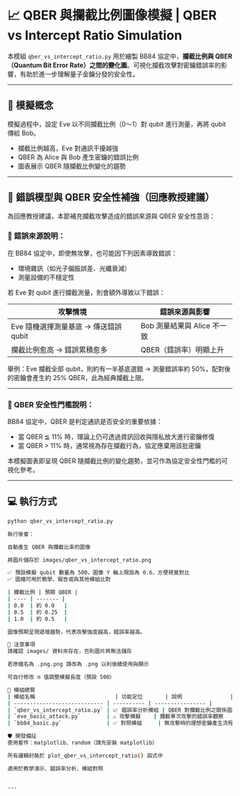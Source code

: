 # 📈 QBER 與攔截比例圖像模擬 | QBER vs Intercept Ratio Simulation

本模組 `qber_vs_intercept_ratio.py` 用於繪製 BB84 協定中，**攔截比例與 QBER（Quantum Bit Error Rate）之間的變化圖**。可視化攔截攻擊對密鑰錯誤率的影響，有助於進一步理解量子金鑰分發的安全性。

---

## 🧪 模擬概念

模擬過程中，設定 Eve 以不同攔截比例（0～1）對 qubit 進行測量，再將 qubit 傳給 Bob。

- 攔截比例越高，Eve 對通訊干擾越強
- QBER 為 Alice 與 Bob 產生密鑰的錯誤比例
- 圖表展示 QBER 隨攔截比例變化的趨勢

---

## 🔐 錯誤模型與 QBER 安全性補強（回應教授建議）

為回應教授建議，本節補充攔截攻擊造成的錯誤來源與 QBER 安全性意涵：

### 🔸 錯誤來源說明：

在 BB84 協定中，即使無攻擊，也可能因下列因素導致錯誤：
- 環境雜訊（如光子偏振誤差、光纖衰減）
- 測量設備的不穩定性

若 Eve 對 qubit 進行攔截測量，則會額外導致以下錯誤：

| 攻擊情境                             | 錯誤來源與影響                  |
|--------------------------------------|---------------------------------|
| Eve 隨機選擇測量基底 → 傳送錯誤 qubit | Bob 測量結果與 Alice 不一致       |
| 攔截比例愈高 → 錯誤累積愈多             | QBER（錯誤率）明顯上升             |

舉例：Eve 攔截全部 qubit，則約有一半基底選錯 → 測量錯誤率約 50%，配對後的密鑰會產生約 25% QBER，此為經典攔截上限。

---

### 🔸 QBER 安全性門檻說明：

BB84 協定中，QBER 是判定通訊是否安全的重要依據：

- 當 QBER ≦ 11% 時，理論上仍可透過資訊回收與隱私放大進行密鑰修復  
- 當 QBER > 11% 時，通常視為存在攔截行為，協定應棄用該批密鑰

本模擬圖表即呈現 QBER 隨攔截比例的變化趨勢，並可作為協定安全性門檻的可視化參考。

---

## 💻 執行方式

```bash
python qber_vs_intercept_ratio.py

執行後會：

自動產生 QBER 與攔截比率的圖像

將圖片儲存於 images/qber_vs_intercept_ratio.png

✅ 預設模擬 qubit 數量為 500，圖像 Y 軸上限設為 0.6，方便視覺對比
✅ 圖檔可用於教學、報告或與其他模組比對

| 攔截比例 | 預期 QBER |
| ---- | ------- |
| 0.0  | 約 0.0   |
| 0.5  | 約 0.25  |
| 1.0  | 約 0.5   |

圖像預期呈現遞增趨勢，代表攻擊強度越高，錯誤率越高。

📎 注意事項
請確認 images/ 資料夾存在，否則圖片將無法儲存

若原檔名為 .png.png 請改為 .png 以利後續使用與顯示

可自行修改 n 值調整模擬長度（預設 500）

🧱 模組總覽
| 模組名稱                         | 功能定位       | 說明               |
| ---------------------------- | ---------- | ---------------- |
| `qber_vs_intercept_ratio.py` | 📈 錯誤率分析模組 | QBER 對攔截比例之關係圖繪製 |
| `eve_basic_attack.py`        | ⚠️ 攻擊模擬    | 攔截單次攻擊的錯誤率觀察     |
| `bb84_basic.py`              | ✅ 對照模組     | 無攻擊時的理想密鑰產生流程    |

🛡️ 開發備註
使用套件：matplotlib、random（請先安裝 matplotlib）

所有邏輯封裝於 plot_qber_vs_intercept_ratio() 函式中

適用於教學演示、錯誤率分析、模組對照


---

